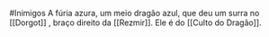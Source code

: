 #Inimigos 
A fúria azura, um meio dragão azul, que deu um surra no [[Dorgot]] , braço direito da [[Rezmir]].
Ele é do [[Culto do Dragão]].

